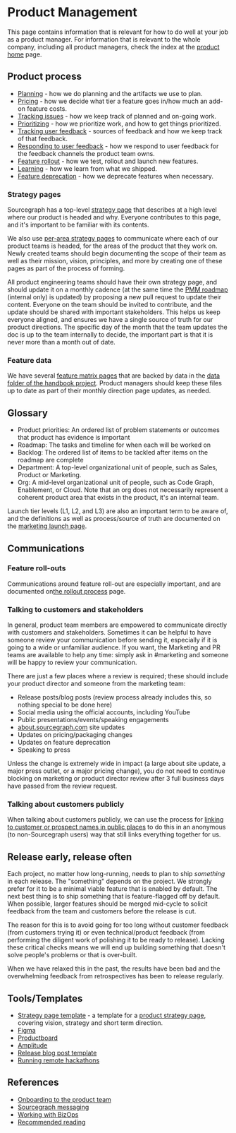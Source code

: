 # Product Management

This page contains information that is relevant for how to do well at your job as a product manager. For information that is relevant to the whole company, including all product managers, check the index at the [product home](../index.md) page.

## Product process

- [Planning](planning.md) - how we do planning and the artifacts we use to plan.
- [Pricing](pricing.md) - how we decide what tier a feature goes in/how much an add-on feature costs.
- [Tracking issues](../../engineering/tracking_issues.md) - how we keep track of planned and on-going work.
- [Prioritizing](prioritizing.md) - how we prioritize work, and how to get things prioritized.
- [Tracking user feedback](user_feedback.md) - sources of feedback and how we keep track of that feedback.
- [Responding to user feedback](responding_to_user_feedback.md) - how we respond to user feedback for the feedback channels the product team owns.
- [Feature rollout](rollout_process.md) - how we test, rollout and launch new features.
- [Learning](product_learning.md) - how we learn from what we shipped.
- [Feature deprecation](deprecation_process.md) - how we deprecate features when necessary.

### Strategy pages

Sourcegraph has a top-level [strategy page](../../company/strategy/index.md) that describes at a high level where our product is headed and why. Everyone contributes to this page, and it's important to be familiar with its contents.

We also use [per-area strategy pages](../../company/strategy/index.md#per-area-strategy-pages) to communicate where each of our product teams is headed, for the areas of the product that they work on. Newly created teams should begin documenting the scope of their team as well as their mission, vision, principles, and more by creating one of these pages as part of the process of forming.

All product engineering teams should have their own strategy page, and should update it on a monthly cadence (at the same time the [PMM roadmap](https://docs.google.com/presentation/d/1o3R8WUIhzzRz0x5laTwVcizOzVWrMBe5MCAz74H45Ss/edit#slide=id.gf131fe1596_2_7) (internal only) is updated) by proposing a new pull request to update their content. Everyone on the team should be invited to contribute, and the update should be shared with important stakeholders. This helps us keep everyone aligned, and ensures we have a single source of truth for our product directions. The specific day of the month that the team updates the doc is up to the team internally to decide, the important part is that it is never more than a month out of date.

### Feature data

We have several [feature matrix pages](../index.md#feature-reference) that are backed by data in the [data folder of the handbook project](https://github.com/sourcegraph/handbook). Product managers should keep these files up to date as part of their monthly direction page updates, as needed.

## Glossary

- Product priorities: An ordered list of problem statements or outcomes that product has evidence is important
- Roadmap: The tasks and timeline for when each will be worked on
- Backlog: The ordered list of items to be tackled after items on the roadmap are complete
- Department: A top-level organizational unit of people, such as Sales, Product or Marketing.
- Org: A mid-level organizational unit of people, such as Code Graph, Enablement, or Cloud. Note that an org does not necessarily represent a coherent product area that exists in the product, it's an internal team.

Launch tier levels (L1, L2, and L3) are also an important term to be aware of, and the definitions as well as process/source of truth are documented on the [marketing launch page](../../marketing/product-marketing/marketing_launch_tiers.md).

## Communications

### Feature roll-outs

Communications around feature roll-out are especially important, and are documented on[the rollout process](./rollout_process.md#communications) page.

### Talking to customers and stakeholders

In general, product team members are empowered to communicate directly with customers and stakeholders. Sometimes it can be helpful to have someone review your communication before sending it, especially if it is going to a wide or unfamiliar audience. If you want, the Marketing and PR teams are available to help any time: simply ask in #marketing and someone will be happy to review your communication.

There are just a few places where a review is required; these should include your product director and someone from the marketing team:

- Release posts/blog posts (review process already includes this, so nothing special to be done here)
- Social media using the official accounts, including YouTube
- Public presentations/events/speaking engagements
- [about.sourcegraph.com](https://about.sourcegraph.com) site updates
- Updates on pricing/packaging changes
- Updates on feature deprecation
- Speaking to press

Unless the change is extremely wide in impact (a large about site update, a major press outlet, or a major pricing change), you do not need to continue blocking on marketing or product director review after 3 full business days have passed from the review request.

### Talking about customers publicly

When talking about customers publicly, we can use the process for [linking to customer or prospect names in public places](../../bizops/customer_ops_tools.md#linking-to-customer-or-prospect-names-in-public-places) to do this in an anonymous (to non-Sourcegraph users) way that still links everything together for us.

## Release early, release often

Each project, no matter how long-running, needs to plan to ship _something_ in each release. The "something" depends on the project. We strongly prefer for it to be a minimal viable feature that is enabled by default. The next best thing is to ship something that is feature-flagged off by default. When possible, larger features should be merged mid-cycle to solicit feedback from the team and customers before the release is cut.

The reason for this is to avoid going for too long without customer feedback (from customers trying it) or even technical/product feedback (from performing the diligent work of polishing it to be ready to release). Lacking these critical checks means we will end up building something that doesn't solve people's problems or that is over-built.

When we have relaxed this in the past, the results have been bad and the overwhelming feedback from retrospectives has been to release regularly.

## Tools/Templates

- [Strategy page template](https://github.com/sourcegraph/about/blob/main/page_templates/strategy_template.md) - a template for a [product strategy page](../../company/strategy/index.md), covering vision, strategy and short term direction.
- [Figma](https://www.figma.com/files/team/438792081639669302/Sourcegraph)
- [Productboard](https://sourcegraph.productboard.com/)
- [Amplitude](../../bizops/amplitude.md)
- [Release blog post template](https://github.com/sourcegraph/about/blob/main/handbook/product/product_management/release_blog_post_template.md)
- [Running remote hackathons](../../company/remote/remote_hackathons.md#facilitating-a-remote-hackathon)

## References

- [Onboarding to the product team](../onboarding/index.md)
- [Sourcegraph messaging](../../marketing/messaging.md)
- [Working with BizOps](../../bizops/index.md#how-to-work-with-us)
- [Recommended reading](../onboarding/recommended_reading.md)
